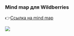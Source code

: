 <h3>Mind map для Wildberries</h3>
<p>👉<a href="https://xmind.ai/share/3EVZqZOs?xid=jnCaiFAJ">Ссылка на mind map</a></p>

<div><img src="mindmap-wildberries"/></div>
